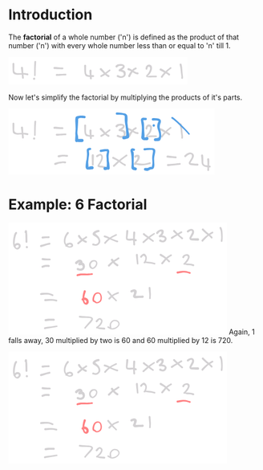 # Introduction

The **factorial** of a whole number ('n') is defined as the product of that number ('n') with every whole number less than or equal to 'n' till 1.

![](Pictures/4%20Factorial.png)

Now let's simplify the factorial by multiplying the products of it's parts.

![](Pictures/4%20Factorial%20Simplified.png)
 # Example: 6 Factorial
![](Pictures/6%20Factorial.png)
Again, 1 falls away, 30 multiplied by two is 60 and 60 multiplied by 12 is 720.

![](Pictures/test%20rename.png)

